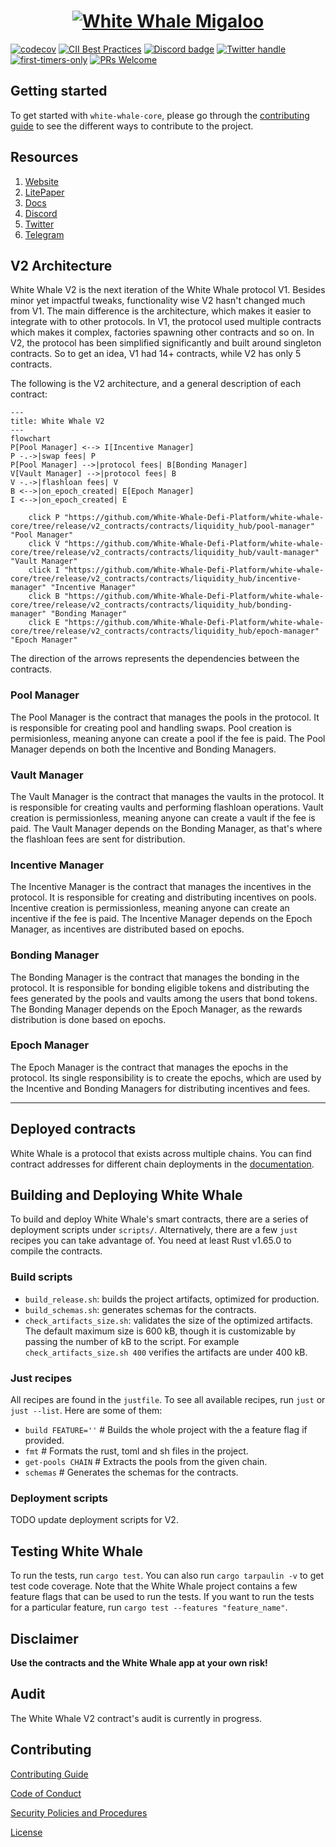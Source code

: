 <a href="https://whitewhale.money/">
  <h1 align="center">
    <picture>
      <img alt="White Whale Migaloo" src="https://miro.medium.com/max/1400/1*29OYRJqqddosWtWo-c3TYQ.png">
    </picture>
  </h1>
</a>

[![codecov](https://codecov.io/github/White-Whale-Defi-Platform/migaloo-core/branch/main/graph/badge.svg?token=Y8S6P1KBS2)](https://codecov.io/github/White-Whale-Defi-Platform/migaloo-core)
[![CII Best Practices](https://bestpractices.coreinfrastructure.org/projects/6401/badge)](https://bestpractices.coreinfrastructure.org/projects/6401)
[![Discord badge][]][Discord invite]
[![Twitter handle][]][Twitter badge]
[![first-timers-only](https://img.shields.io/badge/first--timers--only-friendly-blue.svg?style=flat-square)](https://www.firsttimersonly.com/)
[![PRs Welcome](https://img.shields.io/badge/PRs-welcome-brightgreen.svg?style=flat-square)](https://makeapullrequest.com)

[Discord invite]: https://discord.com/invite/tSxyyCWgYX
[Discord badge]: https://img.shields.io/discord/908044702794801233
[Twitter handle]: https://img.shields.io/twitter/follow/WhiteWhaleDefi.svg?style=social&label=Follow
[Twitter badge]: https://twitter.com/intent/follow?screen_name=WhiteWhaleDefi

## Getting started

To get started with `white-whale-core`, please go through the [contributing guide](./docs/CONTRIBUTING.md) to see the 
different ways to contribute to the project.

## Resources

1. [Website](https://whitewhale.money/)
2. [LitePaper](https://whitewhale.money/LitepaperV2.pdf)
3. [Docs](https://docs.whitewhale.money/white-whale) 
4. [Discord](https://discord.com/invite/tSxyyCWgYX)
5. [Twitter](https://twitter.com/WhiteWhaleDefi)
6. [Telegram](https://t.me/whitewhaleofficial)

## V2 Architecture

White Whale V2 is the next iteration of the White Whale protocol V1. Besides minor yet impactful tweaks, functionality wise V2 
hasn't changed much from V1. The main difference is the architecture, which makes it easier to integrate with to other 
protocols. In V1, the protocol used multiple contracts which makes it complex, factories spawning other contracts and so on.
In V2, the protocol has been simplified significantly and built around singleton contracts. So to get an idea, V1 had 14+ contracts, 
while V2 has only 5 contracts. 

The following is the V2 architecture, and a general description of each contract:

```mermaid
---
title: White Whale V2
---
flowchart
P[Pool Manager] <--> I[Incentive Manager]
P -.->|swap fees| P
P[Pool Manager] -->|protocol fees| B[Bonding Manager]
V[Vault Manager] -->|protocol fees| B
V -.->|flashloan fees| V
B <-->|on_epoch_created| E[Epoch Manager]
I <-->|on_epoch_created| E

    click P "https://github.com/White-Whale-Defi-Platform/white-whale-core/tree/release/v2_contracts/contracts/liquidity_hub/pool-manager" "Pool Manager"
    click V "https://github.com/White-Whale-Defi-Platform/white-whale-core/tree/release/v2_contracts/contracts/liquidity_hub/vault-manager" "Vault Manager"
    click I "https://github.com/White-Whale-Defi-Platform/white-whale-core/tree/release/v2_contracts/contracts/liquidity_hub/incentive-manager" "Incentive Manager"
    click B "https://github.com/White-Whale-Defi-Platform/white-whale-core/tree/release/v2_contracts/contracts/liquidity_hub/bonding-manager" "Bonding Manager"
    click E "https://github.com/White-Whale-Defi-Platform/white-whale-core/tree/release/v2_contracts/contracts/liquidity_hub/epoch-manager" "Epoch Manager"
```
The direction of the arrows represents the dependencies between the contracts.

### Pool Manager
The Pool Manager is the contract that manages the pools in the protocol. It is responsible for creating pool and handling 
swaps. Pool creation is permisionless, meaning anyone can create a pool if the fee is paid. The Pool Manager depends on 
both the Incentive and Bonding Managers.

### Vault Manager
The Vault Manager is the contract that manages the vaults in the protocol. It is responsible for creating vaults and performing 
flashloan operations. Vault creation is permissionless, meaning anyone can create a vault if the fee is paid. The Vault Manager 
depends on the Bonding Manager, as that's where the flashloan fees are sent for distribution.

### Incentive Manager
The Incentive Manager is the contract that manages the incentives in the protocol. It is responsible for creating and 
distributing incentives on pools. Incentive creation is permissionless, meaning anyone can create an incentive if the fee is paid. 
The Incentive Manager depends on the Epoch Manager, as incentives are distributed based on epochs.

### Bonding Manager
The Bonding Manager is the contract that manages the bonding in the protocol. It is responsible for bonding eligible tokens 
and distributing the fees generated by the pools and vaults among the users that bond tokens. The Bonding Manager depends 
on the Epoch Manager, as the rewards distribution is done based on epochs.

### Epoch Manager
The Epoch Manager is the contract that manages the epochs in the protocol. Its single responsibility is to create the epochs, 
which are used by the Incentive and Bonding Managers for distributing incentives and fees.

--- 
## Deployed contracts

White Whale is a protocol that exists across multiple chains. You can find contract addresses for different chain deployments 
in the [documentation](https://docs.whitewhale.money/white-whale/smart-contracts/liquidity-hub-deployments).

## Building and Deploying White Whale

To build and deploy White Whale's smart contracts, there are a series of deployment scripts under `scripts/`. Alternatively, 
there are a few `just` recipes you can take advantage of. You need at least Rust v1.65.0 to compile the contracts. 

### Build scripts

- `build_release.sh`: builds the project artifacts, optimized for production.
- `build_schemas.sh`: generates schemas for the contracts.
- `check_artifacts_size.sh`: validates the size of the optimized artifacts. The default maximum size is 600 kB, though 
it is customizable by passing the number of kB to the script. For example `check_artifacts_size.sh 400` verifies the 
artifacts are under 400 kB.

### Just recipes

All recipes are found in the `justfile`. To see all available recipes, run `just` or `just --list`. Here are some of them:

- `build FEATURE=''`             # Builds the whole project with the a feature flag if provided.
- `fmt`                          # Formats the rust, toml and sh files in the project.
- `get-pools CHAIN`              # Extracts the pools from the given chain.
- `schemas`                      # Generates the schemas for the contracts.

### Deployment scripts

TODO update deployment scripts for V2.

## Testing White Whale

To run the tests, run `cargo test`. You can also run `cargo tarpaulin -v` to get test code coverage. Note that the White Whale 
project contains a few feature flags that can be used to run the tests. If you want to run the tests for a particular feature,
run `cargo test --features "feature_name"`.

## Disclaimer

**Use the contracts and the White Whale app at your own risk!**

## Audit

The White Whale V2 contract's audit is currently in progress.

## Contributing

[Contributing Guide](./docs/CONTRIBUTING.md)

[Code of Conduct](./docs/CODE_OF_CONDUCT.md)

[Security Policies and Procedures](./docs/SECURITY.md)

[License](./LICENSE)
